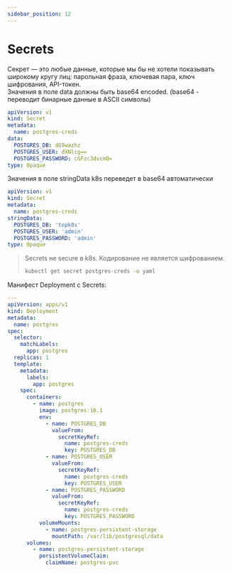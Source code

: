 ```yaml
---
sidebar_position: 12
---
```

# Secrets
Секрет — это любые данные, которые мы бы не хотели показывать широкому кругу лиц: парольная фраза, ключевая пара, ключ шифрования, API-токен.  
Значения в поле data должны быть base64 encoded. (base64 - переводит бинарные данные в ASCII символы)
```yaml
apiVersion: v1
kind: Secret
metadata:
  name: postgres-creds
data:
  POSTGRES_DB: dG9wazhz
  POSTGRES_USER: dXNlcg==
  POSTGRES_PASSWORD: cGFzc3dvcmQ=
type: Opaque
```
Значения в поле stringData k8s переведет в base64 автоматически
```yaml
apiVersion: v1
kind: Secret
metadata:
  name: postgres-creds
stringData:
  POSTGRES_DB: 'topk8s'
  POSTGRES_USER: 'admin'
  POSTGRES_PASSWORD: 'admin'
type: Opaque
```
> Secrets не secure в k8s. Кодирование не является шифрованием.
>```bash
> kubectl get secret postgres-creds -o yaml
>```
Манифест Deployment с Secrets:
```yaml
---
apiVersion: apps/v1
kind: Deployment
metadata:
  name: postgres
spec:
  selector:
    matchLabels:
      app: postgres
  replicas: 1
  template:
    metadata:
      labels:
        app: postgres
    spec:
      containers:
        - name: postgres
          image: postgres:16.1
          env:
            - name: POSTGRES_DB
              valueFrom:
                secretKeyRef:
                  name: postgres-creds
                  key: POSTGRES_DB
            - name: POSTGRES_USER
              valueFrom:
                secretKeyRef:
                  name: postgres-creds
                  key: POSTGRES_USER
            - name: POSTGRES_PASSWORD
              valueFrom:
                secretKeyRef:
                  name: postgres-creds
                  key: POSTGRES_PASSWORD
          volumeMounts:
            - name: postgres-persistent-storage
              mountPath: /var/lib/postgresql/data
      volumes:
        - name: postgres-persistent-storage
          persistentVolumeClaim:
            claimName: postgres-pvc
```
